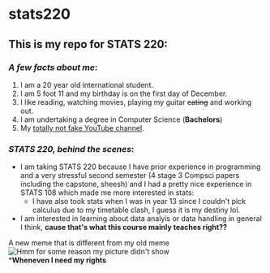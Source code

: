 # stats220

## This is my repo for STATS 220: 

### _A few facts about me_: 
1. I am a 20 year old international student.
2. I am 5 foot 11 and my birthday is on the first day of December.
3. I like reading, watching movies, playing my guitar ~~eating~~ and working out.
4. I am undertaking a degree in Computer Science (**Bachelors**)
5. My [totally not fake YouTube channel](https://www.youtube.com/watch?v=QDia3e12czc).

### _STATS 220, behind the scenes_:
* I am taking STATS 220 because I have prior experience in programming and a very stressful second semester (4 stage 3 Compsci papers including the capstone, sheesh) and I had a pretty nice experience in STATS 108 which made me more interested in stats:
  * I have also took stats when I was in year 13 since I couldn't pick calculus due to my timetable clash, I guess it is my destiny lol.
* I am interested in learning about data analyis or data handling in general I think, **cause that's what this course mainly teaches right??**

A new meme that is different from my old meme\
![Hmm for some reason my picture didn't show](https://media1.tenor.com/m/pMhSj9NfCXsAAAAd/saul-goodman-better-call-saul.gif)\
***Wheneven I need my rights**

